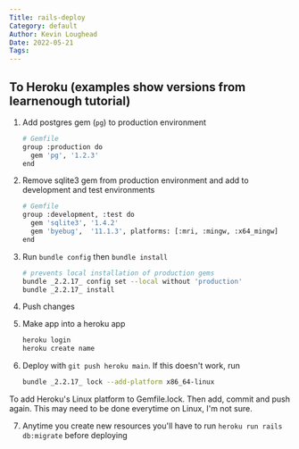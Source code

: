 ```yaml
---  
Title: rails-deploy  
Category: default  
Author: Kevin Loughead  
Date: 2022-05-21  
Tags:   
---  
```


## To Heroku (examples show versions from learnenough tutorial)

1. Add postgres gem (`pg`) to production environment

    ```bash
    # Gemfile
    group :production do
      gem 'pg', '1.2.3'
    end
    ```

2. Remove sqlite3 gem from production environment and add to development and 
test environments

    ```bash
    # Gemfile
    group :development, :test do
      gem 'sqlite3', '1.4.2'
      gem 'byebug',  '11.1.3', platforms: [:mri, :mingw, :x64_mingw]
    end
    ```

3. Run `bundle config` then `bundle install`

    ```bash
    # prevents local installation of production gems
    bundle _2.2.17_ config set --local without 'production'
    bundle _2.2.17_ install
    ```

4. Push changes
5. Make app into a heroku app

    ```bash
    heroku login 
    heroku create name
    ```
6. Deploy with `git push heroku main`. If this doesn't work, run

    ```bash
    bundle _2.2.17_ lock --add-platform x86_64-linux
    ```

  To add Heroku's Linux platform to Gemfile.lock. Then add, commit and push
  again. This may need to be done everytime on Linux, I'm not sure.

7. Anytime you create new resources you'll have to run `heroku run rails db:migrate` before deploying